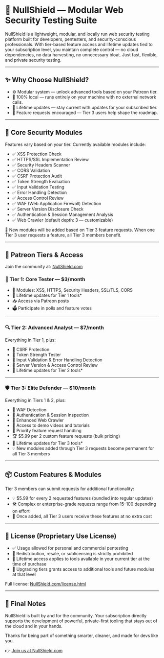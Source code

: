 # 🔐 NullShield — Modular Web Security Testing Suite

NullShield is a lightweight, modular, and locally run web security testing platform built for developers, pentesters, and security-conscious professionals. With tier-based feature access and lifetime updates tied to your subscription level, you maintain complete control — no cloud dependencies, no data harvesting, no unnecessary bloat. Just fast, flexible, and private security testing.

---

## ✨ Why Choose NullShield?

- ⚙️ Modular system — unlock advanced tools based on your Patreon tier.
- 🧠 100% local — runs entirely on your machine with no external network calls.
- 🔄 Lifetime updates — stay current with updates for your subscribed tier.
- 💬 Feature requests encouraged — Tier 3 users help shape the roadmap.

---

## 🧩 Core Security Modules

Features vary based on your tier. Currently available modules include:

- ✅ XSS Protection Check  
- ✅ HTTPS/SSL Implementation Review  
- ✅ Security Headers Scanner  
- ✅ CORS Validation  
- ✅ CSRF Protection Audit  
- ✅ Token Strength Evaluation  
- ✅ Input Validation Testing  
- ✅ Error Handling Detection  
- ✅ Access Control Review  
- ✅ WAF (Web Application Firewall) Detection  
- ✅ Server Version Disclosure Check  
- ✅ Authentication & Session Management Analysis  
- ✅ Web Crawler (default depth: 3 — customizable)

🔄 New modules will be added based on Tier 3 feature requests. When one Tier 3 user requests a feature, all Tier 3 members benefit.

---

## 💎 Patreon Tiers & Access

Join the community at: [NullShield.com](https://nullshield.com/)

### 🧪 Tier 1: Core Tester — $3/month

- 🔹 Modules: XSS, HTTPS, Security Headers, SSL/TLS, CORS  
- 🔄 Lifetime updates for Tier 1 tools*   
- 📥 Access via Patreon posts  
- 🗳️ Participate in polls and feature votes  

---

### 🔍 Tier 2: Advanced Analyst — $7/month

Everything in Tier 1, plus:

- 🔹 CSRF Protection  
- 🔹 Token Strength Tester  
- 🔹 Input Validation & Error Handling Detection  
- 🔹 Server Version & Access Control Review  
- 🔄 Lifetime updates for Tier 2 tools*  

---

### 🛡️ Tier 3: Elite Defender — $10/month

Everything in Tiers 1 & 2, plus:

- 🔹 WAF Detection  
- 🔹 Authentication & Session Inspection  
- 🔹 Enhanced Web Crawler  
- 🎥 Access to demo videos and tutorials  
- 🚀 Priority feature request handling  
- 🏆 $5.99 per 2 custom feature requests (bulk pricing)  
- 🔄 Lifetime updates for Tier 3 tools*  
- 💡 New modules added through Tier 3 requests become permanent for all Tier 3 members  

---

## 📦 Custom Features & Modules

Tier 3 members can submit requests for additional functionality:

- 💡 $5.99 for every 2 requested features (bundled into regular updates)  
- 🛠️ Complex or enterprise-grade requests range from $15–$100 depending on effort  
- 🎁 Once added, all Tier 3 users receive these features at no extra cost  

---

## 📜 License (Proprietary Use License)

- ✅ Usage allowed for personal and commercial pentesting
- 🚫 Redistribution, resale, or sublicensing is strictly prohibited
- 🔁 Lifetime access applies to tools available in your current tier at the time of purchase
- 📅 Upgrading tiers grants access to additional tools and future modules at that level

Full license: [NullShield.com/license.html](https://nullshield.com/license.html)

---

## 💬 Final Notes

NullShield is built by and for the community. Your subscription directly supports the development of powerful, private-first tooling that stays out of the cloud and in your hands.

Thanks for being part of something smarter, cleaner, and made for devs like you.

👉 [Join us at NullShield.com](https://nullshield.com/)
